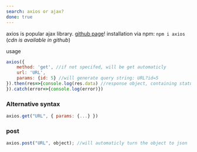 ```yaml
---
search: axios or ajax?
done: true
---
```

axios is popular ajax library. [github page](https://github.com/axios/axios)!
installation via npm: `npm i axios` (*cdn is available in github*)

usage
```js
axios({
	method: 'get', //if not specifed, will be get automaticly
	url: 'URL',
	params: {id: 5} //will generate query string: URL?id=5
}).then(res=>{console.log(res.data) //response object, containing status, data, ...
}).catch(error=>{console.log(error)})
```

### Alternative syntax
```js
axios.get("URL", { params: {...} })
```

### post
```js
axios.post("URL", object); //will automaticly turn the object to json
```